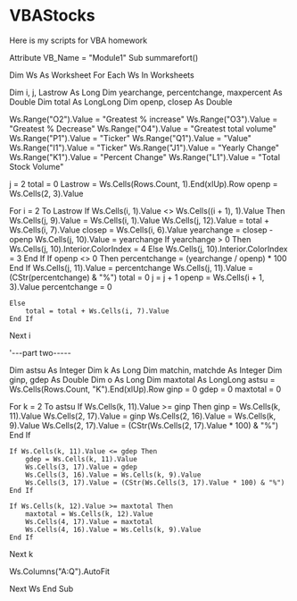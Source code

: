 # VBAStocks
Here is my scripts for VBA homework

Attribute VB_Name = "Module1"
Sub summarefort()

Dim Ws As Worksheet
For Each Ws In Worksheets

Dim i, j, Lastrow As Long
Dim yearchange, percentchange, maxpercent As Double
Dim total As LongLong
Dim openp, closep As Double

Ws.Range("O2").Value = "Greatest % increase"
Ws.Range("O3").Value = "Greatest % Decrease"
Ws.Range("O4").Value = "Greatest total volume"
Ws.Range("P1").Value = "Ticker"
Ws.Range("Q1").Value = "Value"
Ws.Range("I1").Value = "Ticker"
Ws.Range("J1").Value = "Yearly Change"
Ws.Range("K1").Value = "Percent Change"
Ws.Range("L1").Value = "Total Stock Volume"

j = 2
total = 0
Lastrow = Ws.Cells(Rows.Count, 1).End(xlUp).Row
openp = Ws.Cells(2, 3).Value

For i = 2 To Lastrow
    If Ws.Cells(i, 1).Value <> Ws.Cells((i + 1), 1).Value Then
        Ws.Cells(j, 9).Value = Ws.Cells(i, 1).Value
        Ws.Cells(j, 12).Value = total + Ws.Cells(i, 7).Value
        closep = Ws.Cells(i, 6).Value
        yearchange = closep - openp
        Ws.Cells(j, 10).Value = yearchange
        If yearchange > 0 Then
            Ws.Cells(j, 10).Interior.ColorIndex = 4
        Else
            Ws.Cells(j, 10).Interior.ColorIndex = 3
        End If
        If openp <> 0 Then
                    percentchange = (yearchange / openp) * 100
         End If
        Ws.Cells(j, 11).Value = percentchange
        Ws.Cells(j, 11).Value = (CStr(percentchange) & "%")
        total = 0
        j = j + 1
        openp = Ws.Cells(i + 1, 3).Value
        percentchange = 0
        
    Else
        total = total + Ws.Cells(i, 7).Value
    End If
Next i

'---part two-----

Dim astsu As Integer
Dim k As Long
Dim matchin, matchde As Integer
Dim ginp, gdep As Double
Dim o As Long
Dim maxtotal As LongLong
astsu = Ws.Cells(Rows.Count, "K").End(xlUp).Row
ginp = 0
gdep = 0
maxtotal = 0

For k = 2 To astsu
    If Ws.Cells(k, 11).Value >= ginp Then
        ginp = Ws.Cells(k, 11).Value
        Ws.Cells(2, 17).Value = ginp
         Ws.Cells(2, 16).Value = Ws.Cells(k, 9).Value
         Ws.Cells(2, 17).Value = (CStr(Ws.Cells(2, 17).Value * 100) & "%")
    End If
    
    If Ws.Cells(k, 11).Value <= gdep Then
        gdep = Ws.Cells(k, 11).Value
        Ws.Cells(3, 17).Value = gdep
        Ws.Cells(3, 16).Value = Ws.Cells(k, 9).Value
        Ws.Cells(3, 17).Value = (CStr(Ws.Cells(3, 17).Value * 100) & "%")
    End If
    
    If Ws.Cells(k, 12).Value >= maxtotal Then
        maxtotal = Ws.Cells(k, 12).Value
        Ws.Cells(4, 17).Value = maxtotal
        Ws.Cells(4, 16).Value = Ws.Cells(k, 9).Value
    End If
Next k

Ws.Columns("A:Q").AutoFit

Next Ws
End Sub
